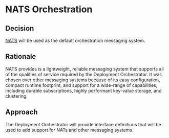 # NATS Orchestration

## Decision

[NATS](https://nats.io/) will be used as the default orchestration messaging system.

## Rationale

NATS provides is a lightweight, reliable messaging system that supports all of the qualities of service required by the
Deployment Orchestrator. It was chosen over other messaging systems because of its easy configuration, compact runtime
footprint, and support for a wide-range of capabilities, including durable subscriptions, highly performant key-value
storage, and clustering.

## Approach

The Deployment Orchestrator will provide interface definitions that will be used to add support for NATs and other
messaging systems.    